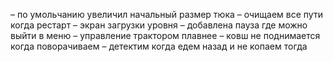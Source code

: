 – по умольчанию увеличил начальный размер тюка
– очищаем все пути когда рестарт
– экран загрузки уровня
– добавлена пауза где можно выйти в меню
– управление трактором плавнее
– ковш не поднимается когда поворачиваем
– детектим когда едем назад и не копаем тогда